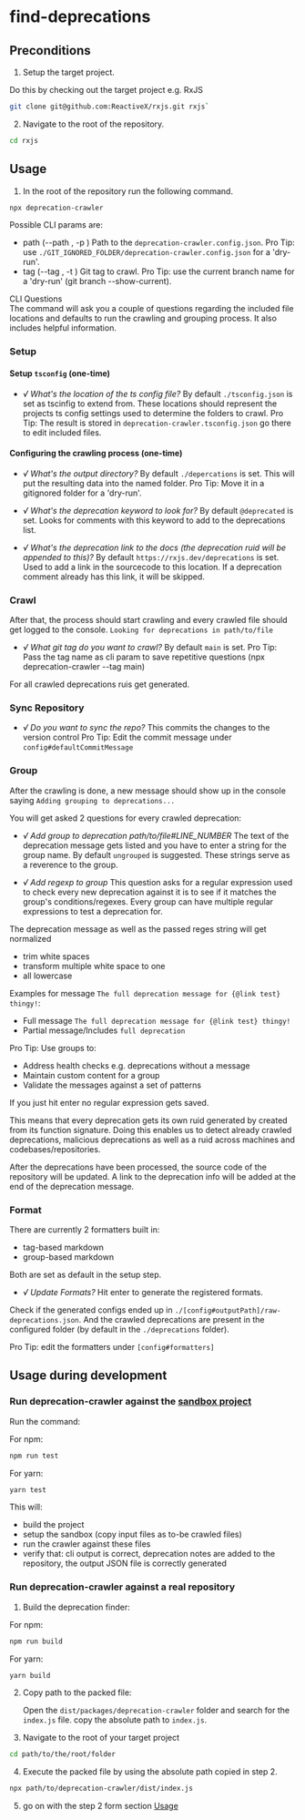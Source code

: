 # find-deprecations

## Preconditions

1. Setup the target project.

Do this by checking out the target project e.g. RxJS

```bash
git clone git@github.com:ReactiveX/rxjs.git rxjs`
```

2. Navigate to the root of the repository.

```bash
cd rxjs
```

## Usage


1. In the root of the repository run the following command.

```bash
npx deprecation-crawler
```

Possible CLI params are:
- path (--path <path>, -p <path>)
  Path to the `deprecation-crawler.config.json`. 
  Pro Tip: use `./GIT_IGNORED_FOLDER/deprecation-crawler.config.json` for a 'dry-run'.
- tag (--tag <path>, -t <path>)
  Git tag to crawl. 
  Pro Tip: use the current branch name for a 'dry-run' (git branch --show-current).


CLI Questions  
The command will ask you a couple of questions regarding the included file locations and defaults 
to run the crawling and grouping process. It also includes helpful information.


### Setup

#### Setup `tsconfig` (one-time)

- _√ What's the location of the ts config file?_
  By default `./tsconfig.json` is set as tscinfig to extend from. These locations should represent the projects ts config settings used to determine the folders to crawl.
  Pro Tip: The result is stored in `deprecation-crawler.tsconfig.json` go there to edit included files.
  
#### Configuring the crawling process (one-time)

- _√ What's the output directory?_
  By default `./depercations` is set. This will put the resulting data into the named folder.
  Pro Tip: Move it in a gitignored folder for a 'dry-run'.
  
- _√ What's the deprecation keyword to look for?_
  By default `@deprecated` is set. Looks for comments with this keyword to add to the deprecations list.

- _√ What's the deprecation link to the docs (the deprecation ruid will be appended to this)?_
  By default `https://rxjs.dev/deprecations` is set. Used to add a link in the sourcecode to this location.
  If a deprecation comment already has this link, it will be skipped.


### Crawl

After that, the process should start crawling and every crawled file should get logged to the console.
`Looking for deprecations in path/to/file`

- _√ What git tag do you want to crawl?_
  By default `main` is set.
  Pro Tip: Pass the tag name as cli param to save repetitive questions (npx deprecation-crawler --tag main)

For all crawled deprecations ruis get generated. 

### Sync Repository

- _√ Do you want to sync the repo?_
 This commits the changes to the version control
 Pro Tip: Edit the commit message under `config#defaultCommitMessage` 

### Group

After the crawling is done, a new message should show up in the console saying
`Adding grouping to deprecations...`

You will get asked 2 questions for every crawled deprecation:

- _√ Add group to deprecation path/to/file#LINE_NUMBER_
  The text of the deprecation message gets listed and you have to enter a string for the group name.
  By default `ungrouped` is suggested. These strings serve as a reverence to the group.

- _√ Add regexp to group_
  This question asks for a regular expression used to check every new deprecation against it is to see if it matches the group's conditions/regexes.
  Every group can have multiple regular expressions to test a deprecation for.

The deprecation message as well as the passed reges string will get normalized

- trim white spaces
- transform multiple white space to one
- all lowercase

Examples for message `The full deprecation message for {@link test} thingy!`:

- Full message `The full deprecation message for {@link test} thingy!`
- Partial message/Includes `full deprecation`

Pro Tip:
Use groups to:
- Address health checks e.g. deprecations without a message
- Maintain custom content for a group
- Validate the messages against a set of patterns

If you just hit enter no regular expression gets saved.

This means that every deprecation gets its own ruid generated by created from its function signature.
Doing this enables us to detect already crawled deprecations, malicious deprecations as well as a ruid across machines and codebases/repositories.

After the deprecations have been processed, the source code of the repository will be updated. A link to the deprecation info will be added at the end of the deprecation message.

### Format

There are currently 2 formatters built in:
- tag-based markdown
- group-based markdown

Both are set as default in the setup step.

- _√ Update Formats?_
  Hit enter to generate the registered formats.

Check if the generated configs ended up in `./[config#outputPath]/raw-deprecations.json`.
And the crawled deprecations are present in the configured folder (by default in the `./deprecations` folder).

Pro Tip: edit the formatters under `[config#formatters]`

## Usage during development

### Run deprecation-crawler against the [sandbox project]('./sandbox')

Run the command:

For npm:

```bash
npm run test
```

For yarn:

```bash
yarn test
```

This will:

- build the project
- setup the sandbox (copy input files as to-be crawled files)
- run the crawler against these files
- verify that: cli output is correct, deprecation notes are added to the repository, the output JSON file is correctly generated

### Run deprecation-crawler against a real repository

1. Build the deprecation finder:

For npm:

```bash
npm run build
```

For yarn:

```bash
yarn build
```

2. Copy path to the packed file:

   Open the `dist/packages/deprecation-crawler` folder and search for the `index.js` file.
   copy the absolute path to `index.js`.

3. Navigate to the root of your target project

```bash
cd path/to/the/root/folder
```

4. Execute the packed file by using the absolute path copied in step 2.

```bash
npx path/to/deprecation-crawler/dist/index.js
```

5. go on with the step 2 form section [Usage](#Usage)
